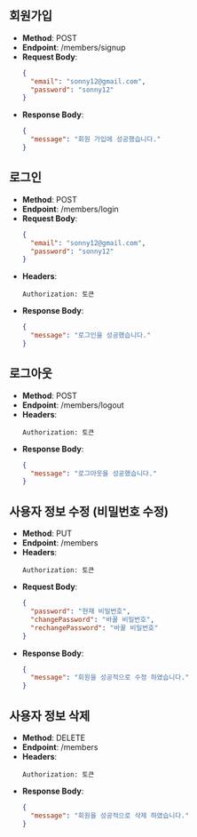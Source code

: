 ## 회원가입

- **Method**: POST
- **Endpoint**: /members/signup
- **Request Body**:
  ```json
  {
    "email": "sonny12@gmail.com",
    "password": "sonny12"
  }
  ```
- **Response Body**:
  ```json
  {
    "message": "회원 가입에 성공했습니다."
  }
  ```

## 로그인

- **Method**: POST
- **Endpoint**: /members/login
- **Request Body**:
  ```json
  {
    "email": "sonny12@gmail.com",
    "password": "sonny12"
  }
  ```
- **Headers**:
  ```
  Authorization: 토큰
  ```
- **Response Body**:
  ```json
  {
    "message": "로그인을 성공했습니다."
  }
  ```

## 로그아웃

- **Method**: POST
- **Endpoint**: /members/logout
- **Headers**:
  ```
  Authorization: 토큰
  ```
- **Response Body**:
  ```json
  {
    "message": "로그아웃을 성공했습니다."
  }
  ```

## 사용자 정보 수정 (비밀번호 수정)

- **Method**: PUT
- **Endpoint**: /members
- **Headers**:
  ```
  Authorization: 토큰
  ```
- **Request Body**:
  ```json
  {
    "password": "현재 비밀번호",
    "changePassword": "바꿀 비밀번호",
    "rechangePassword": "바꿀 비밀번호"
  }
  ```
- **Response Body**:
  ```json
  {
    "message": "회원을 성공적으로 수정 하였습니다."
  }
  ```

## 사용자 정보 삭제

- **Method**: DELETE
- **Endpoint**: /members
- **Headers**:
  ```
  Authorization: 토큰
  ```
- **Response Body**:
  ```json
  {
    "message": "회원을 성공적으로 삭제 하였습니다."
  }
  ```
```
